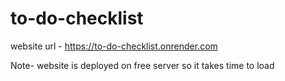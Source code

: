# to-do-checklist
website url - https://to-do-checklist.onrender.com

Note- website is deployed on free server so it takes time to load
